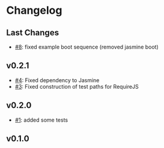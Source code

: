 # Changelog

## Last Changes

- [#8](https://github.com/LaxarJS/laxar/issues/8): fixed example boot sequence (removed jasmine boot)


## v0.2.1

- [#4](https://github.com/LaxarJS/laxar-testing/issues/4): Fixed dependency to Jasmine
- [#3](https://github.com/LaxarJS/laxar-testing/issues/3): Fixed construction of test paths for RequireJS


## v0.2.0

- [#1](https://github.com/LaxarJS/laxar-testing/issues/1): added some tests


## v0.1.0
